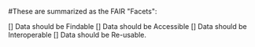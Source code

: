 #These are summarized as the FAIR "Facets":

[]    Data should be Findable
[]    Data should be Accessible
[]    Data should be Interoperable
[]    Data should be Re-usable.

